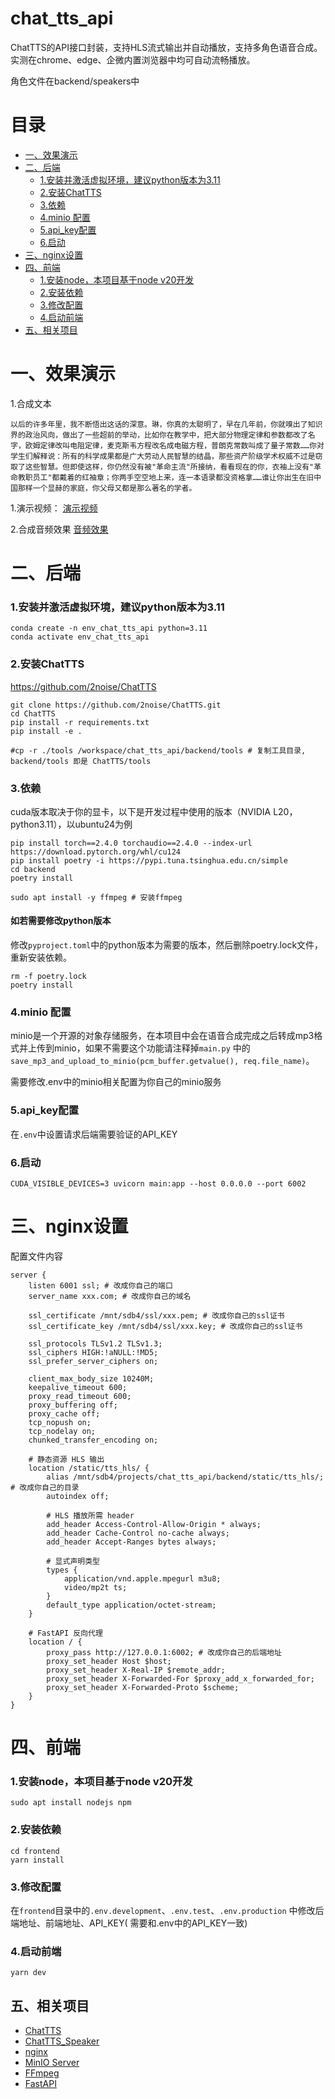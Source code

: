 # chat_tts_api

ChatTTS的API接口封装，支持HLS流式输出并自动播放，支持多角色语音合成。实测在chrome、edge、企微内置浏览器中均可自动流畅播放。

角色文件在backend/speakers中

# 目录

- [一、效果演示](#一效果演示)
- [二、后端](#二后端)
    - [1.安装并激活虚拟环境，建议python版本为3.11](#1安装并激活虚拟环境建议python版本为311)
    - [2.安装ChatTTS](#2安装chatt)
    - [3.依赖](#3依赖)
    - [4.minio 配置](#4minio-配置)
    - [5.api_key配置](#5api_key配置)
    - [6.启动](#6启动)
- [三、nginx设置](#三nginx设置)
- [四、前端](#四前端)
    - [1.安装node，本项目基于node v20开发](#1安装node本项目基于node-v20开发)
    - [2.安装依赖](#2安装依赖)
    - [3.修改配置](#3修改配置)
    - [4.启动前端](#4启动前端)
- [五、相关项目](#五相关项目)

# 一、效果演示

1.合成文本

```text
以后的许多年里，我不断悟出这话的深意。琳，你真的太聪明了，早在几年前，你就嗅出了知识界的政治风向，做出了一些超前的举动，比如你在教学中，把大部分物理定律和参数都改了名字，欧姆定律改叫电阻定律，麦克斯韦方程改名成电磁方程，普朗克常数叫成了量子常数……你对学生们解释说：所有的科学成果都是广大劳动人民智慧的结晶，那些资产阶级学术权威不过是窃取了这些智慧。但即使这样，你仍然没有被"革命主流"所接纳，看看现在的你，衣袖上没有"革命教职员工"都戴着的红袖章；你两手空空地上来，连一本语录都没资格拿……谁让你出生在旧中国那样一个显赫的家庭，你父母又都是那么著名的学者。
```

1.演示视频：
[演示视频](https://github.com/user-attachments/assets/f2e1a634-ebf2-4955-a30a-b5de6f8f7fd9)

2.合成音频效果
[音频效果](https://github.com/user-attachments/assets/e592ce46-26ba-4037-bc6d-74126102fae1)

# 二、后端

### 1.安装并激活虚拟环境，建议python版本为3.11

```shell
conda create -n env_chat_tts_api python=3.11
conda activate env_chat_tts_api
```

### 2.安装ChatTTS

https://github.com/2noise/ChatTTS

```shell
git clone https://github.com/2noise/ChatTTS.git
cd ChatTTS
pip install -r requirements.txt
pip install -e .

#cp -r ./tools /workspace/chat_tts_api/backend/tools # 复制工具目录, backend/tools 即是 ChatTTS/tools
```

### 3.依赖

cuda版本取决于你的显卡，以下是开发过程中使用的版本（NVIDIA L20，python3.11），以ubuntu24为例

```shell
pip install torch==2.4.0 torchaudio==2.4.0 --index-url https://download.pytorch.org/whl/cu124
pip install poetry -i https://pypi.tuna.tsinghua.edu.cn/simple
cd backend
poetry install

sudo apt install -y ffmpeg # 安装ffmpeg
```

#### 如若需要修改python版本

修改`pyproject.toml`中的python版本为需要的版本，然后删除poetry.lock文件，重新安装依赖。

```shell
rm -f poetry.lock
poetry install
```

### 4.minio 配置

minio是一个开源的对象存储服务，在本项目中会在语音合成完成之后转成mp3格式并上传到minio，如果不需要这个功能请注释掉`main.py`
中的`save_mp3_and_upload_to_minio(pcm_buffer.getvalue(), req.file_name)`。

需要修改.env中的minio相关配置为你自己的minio服务

### 5.api_key配置

在`.env`中设置请求后端需要验证的API_KEY

### 6.启动

```shell
CUDA_VISIBLE_DEVICES=3 uvicorn main:app --host 0.0.0.0 --port 6002
```

# 三、nginx设置

配置文件内容

```nginx
server {
    listen 6001 ssl; # 改成你自己的端口
    server_name xxx.com; # 改成你自己的域名

    ssl_certificate /mnt/sdb4/ssl/xxx.pem; # 改成你自己的ssl证书
    ssl_certificate_key /mnt/sdb4/ssl/xxx.key; # 改成你自己的ssl证书

    ssl_protocols TLSv1.2 TLSv1.3;
    ssl_ciphers HIGH:!aNULL:!MD5;
    ssl_prefer_server_ciphers on;

    client_max_body_size 10240M;
    keepalive_timeout 600;
    proxy_read_timeout 600;
    proxy_buffering off;
    proxy_cache off;
    tcp_nopush on;
    tcp_nodelay on;
    chunked_transfer_encoding on;

    # 静态资源 HLS 输出
    location /static/tts_hls/ {
        alias /mnt/sdb4/projects/chat_tts_api/backend/static/tts_hls/; # 改成你自己的目录
        autoindex off;

        # HLS 播放所需 header
        add_header Access-Control-Allow-Origin * always;
        add_header Cache-Control no-cache always;
        add_header Accept-Ranges bytes always;

        # 显式声明类型
        types {
            application/vnd.apple.mpegurl m3u8;
            video/mp2t ts;
        }
        default_type application/octet-stream;
    }

    # FastAPI 反向代理
    location / {
        proxy_pass http://127.0.0.1:6002; # 改成你自己的后端地址
        proxy_set_header Host $host;
        proxy_set_header X-Real-IP $remote_addr;
        proxy_set_header X-Forwarded-For $proxy_add_x_forwarded_for;
        proxy_set_header X-Forwarded-Proto $scheme;
    }
}
```

# 四、前端

### 1.安装node，本项目基于node v20开发

```shell
sudo apt install nodejs npm
```

### 2.安装依赖

```shell
cd frontend
yarn install
```

### 3.修改配置

在`frontend`目录中的`.env.development`、`.env.test`、`.env.production` 中修改后端地址、前端地址、API_KEY(
需要和.env中的API_KEY一致)

### 4.启动前端

```shell
yarn dev
```

## 五、相关项目

- [ChatTTS](https://github.com/2noise/ChatTTS)
- [ChatTTS_Speaker](https://github.com/6drf21e/ChatTTS_Speaker)
- [nginx](https://nginx.org/)
- [MinIO Server](https://min.io/docs/minio/linux/operations/installation.html)
- [FFmpeg](https://ffmpeg.org/download.html)
- [FastAPI](https://fastapi.tiangolo.com/)

